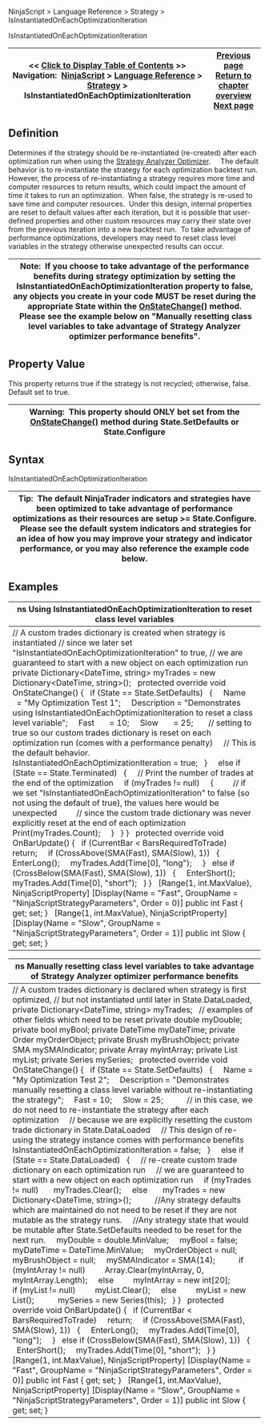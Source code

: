 ﻿
NinjaScript > Language Reference > Strategy > IsInstantiatedOnEachOptimizationIteration

IsInstantiatedOnEachOptimizationIteration

| << [Click to Display Table of Contents](isinstantiatedoneachoptimizationiteration.md) >> **Navigation:**     [NinjaScript](ninjascript-1.md) > [Language Reference](language_reference_wip-1.md) > [Strategy](strategy-1.md) > IsInstantiatedOnEachOptimizationIteration | [Previous page](isfilllimitontouch-1.md) [Return to chapter overview](strategy-1.md) [Next page](isinstrategyanalyer-1.md) |
| --- | --- |
## Definition
Determines if the strategy should be re-instantiated (re-created) after each optimization run when using the [Strategy Analyzer Optimizer](optimize_a_strategy-1.md).  
 
The default behavior is to re-instantiate the strategy for each optimization backtest run. However, the process of re-instantiating a strategy requires more time and computer resources to return results, which could impact the amount of time it takes to run an optimization.  When false, the strategy is re-used to save time and computer resources.  Under this design, internal properties are reset to default values after each iteration, but it is possible that user-defined properties and other custom resources may carry their state over from the previous iteration into a new backtest run.  To take advantage of performance optimizations, developers may need to reset class level variables in the strategy otherwise unexpected results can occur.
 

| Note:  If you choose to take advantage of the performance benefits during strategy optimization by setting the IsInstantiatedOnEachOptimizationIteration property to false, any objects you create in your code MUST be reset during the appropriate State within the [OnStateChange()](onstatechange-1.md) method.  Please see the example below on "Manually resetting class level variables to take advantage of Strategy Analyzer optimizer performance benefits". |
| --- |

## Property Value
This property returns true if the strategy is not recycled; otherwise, false. Default set to true.
 

| Warning:  This property should ONLY bet set from the [OnStateChange()](onstatechange-1.md) method during State.SetDefaults or State.Configure |
| --- |

## Syntax
IsInstantiatedOnEachOptimizationIteration
 

| Tip:  The default NinjaTrader indicators and strategies have been optimized to take advantage of performance optimizations as their resources are setup >= State.Configure.  Please see the default system indicators and strategies for an idea of how you may improve your strategy and indicator performance, or you may also reference the example code below. |
| --- |

## Examples

| ns Using IsInstantiatedOnEachOptimizationIteration to reset class level variables |
| --- |
| // A custom trades dictionary is created when strategy is instantiated // since we later set "IsInstantiatedOnEachOptimizationIteration" to true, // we are guaranteed to start with a new object on each optimization run private Dictionary<DateTime, string> myTrades = new Dictionary<DateTime, string>();   protected override void OnStateChange() {    if (State == State.SetDefaults)    {      Name       = "My Optimization Test 1";      Description = "Demonstrates using IsInstantiatedOnEachOptimizationIteration to reset a class level variable";      Fast       = 10;      Slow       = 25;        // setting to true so our custom trades dictionary is reset on each optimization run (comes with a performance penalty)      // This is the default behavior.      IsInstantiatedOnEachOptimizationIteration = true;    }      else if (State == State.Terminated)    {      // Print the number of trades at the end of the optimization      if (myTrades != null)      {          // if we set "IsInstantiatedOnEachOptimizationIteration" to false (so not using the default of true), the values here would be unexpected          // since the custom trade dictionary was never explicitly reset at the end of each optimization          Print(myTrades.Count);      }    } }   protected override void OnBarUpdate() {    if (CurrentBar < BarsRequiredToTrade)      return;      if (CrossAbove(SMA(Fast), SMA(Slow), 1))    {      EnterLong();      myTrades.Add(Time[0], "long");      }    else if (CrossBelow(SMA(Fast), SMA(Slow), 1))    {      EnterShort();      myTrades.Add(Time[0], "short");    } }   [Range(1, int.MaxValue), NinjaScriptProperty] [Display(Name = "Fast", GroupName = "NinjaScriptStrategyParameters", Order = 0)] public int Fast { get; set; }   [Range(1, int.MaxValue), NinjaScriptProperty] [Display(Name = "Slow", GroupName = "NinjaScriptStrategyParameters", Order = 1)] public int Slow { get; set; } |

| ns Manually resetting class level variables to take advantage of Strategy Analyzer optimizer performance benefits |
| --- |
| // A custom trades dictionary is declared when strategy is first optimized, // but not instantiated until later in State.DataLoaded, private Dictionary<DateTime, string> myTrades;   // examples of other fields which need to be reset private double myDouble; private bool myBool; private DateTime myDateTime; private Order myOrderObject; private Brush myBrushObject; private SMA mySMAIndicator; private Array myIntArray; private List<object> myList; private Series<double> mySeries;   protected override void OnStateChange() {    if (State == State.SetDefaults)    {      Name = "My Optimization Test 2";      Description = "Demonstrates manually resetting a class level variable without re-instantiating the strategy";      Fast = 10;      Slow = 25;             // in this case, we do not need to re-instantiate the strategy after each optimization      // because we are explicitly resetting the custom trade dictionary in State.DataLoaded      // This design of re-using the strategy instance comes with performance benefits      IsInstantiatedOnEachOptimizationIteration = false;    }        else if (State == State.DataLoaded)    {      // re-create custom trade dictionary on each optimization run      // we are guaranteed to start with a new object on each optimization run      if (myTrades != null)        myTrades.Clear();      else        myTrades = new Dictionary<DateTime, string>();             //Any strategy defaults which are maintained do not need to be reset if they are not mutable as the strategy runs.       //Any strategy state that would be mutable after State.SetDefaults needed to be reset for the next run.      myDouble = double.MinValue;      myBool = false;      myDateTime = DateTime.MinValue;      myOrderObject = null;      myBrushObject = null;      mySMAIndicator = SMA(14);             if (myIntArray != null)          Array.Clear(myIntArray, 0, myIntArray.Length);      else          myIntArray = new int[20];             if (myList != null)          myList.Clear();      else          myList = new List<object>();             mySeries = new Series<double>(this);    } }   protected override void OnBarUpdate() {    if (CurrentBar < BarsRequiredToTrade)      return;        if (CrossAbove(SMA(Fast), SMA(Slow), 1))    {      EnterLong();      myTrades.Add(Time[0], "long");        }    else if (CrossBelow(SMA(Fast), SMA(Slow), 1))    {      EnterShort();      myTrades.Add(Time[0], "short");    } }   [Range(1, int.MaxValue), NinjaScriptProperty] [Display(Name = "Fast", GroupName = "NinjaScriptStrategyParameters", Order = 0)] public int Fast { get; set; }   [Range(1, int.MaxValue), NinjaScriptProperty] [Display(Name = "Slow", GroupName = "NinjaScriptStrategyParameters", Order = 1)] public int Slow { get; set; } |
